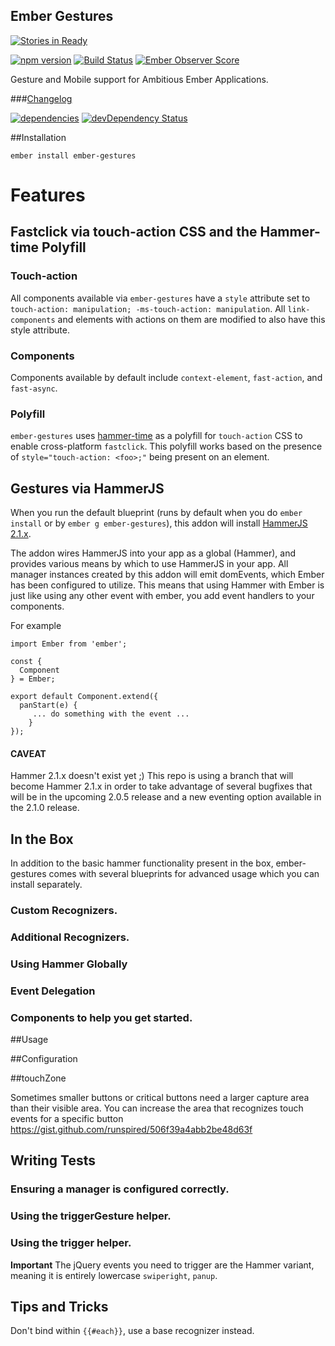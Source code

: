 Ember Gestures
----------------

[![Stories in Ready](https://badge.waffle.io/runspired/ember-gestures.png?label=ready&title=Ready)](https://waffle.io/runspired/ember-gestures)

[![npm version](https://badge.fury.io/js/ember-gestures.svg)](http://badge.fury.io/js/ember-gestures)
[![Build Status](https://travis-ci.org/runspired/ember-gestures.svg?branch=master)](https://travis-ci.org/runspired/ember-gestures)
[![Ember Observer Score](http://emberobserver.com/badges/ember-gestures.svg)](http://emberobserver.com/addons/ember-gestures)

Gesture and Mobile support for Ambitious Ember Applications.

###[Changelog](./CHANGELOG.md)

[![dependencies](https://david-dm.org/runspired/ember-gestures.svg)](https://david-dm.org/runspired/ember-gestures)
[![devDependency Status](https://david-dm.org/runspired/ember-gestures/dev-status.svg)](https://david-dm.org/runspired/ember-gestures#info=devDependencies)


##Installation

`ember install ember-gestures`


# Features

## Fastclick via touch-action CSS and the Hammer-time Polyfill

### Touch-action

All components available via `ember-gestures` have a `style` attribute set to `touch-action: manipulation; -ms-touch-action: manipulation`.
All `link-components` and elements with actions on them are modified to also have this style attribute.

### Components

Components available by default include `context-element`, `fast-action`, and `fast-async`.

### Polyfill

`ember-gestures` uses [hammer-time](https://github.com/hammerjs/hammer-time) as a polyfill for `touch-action` CSS
to enable cross-platform `fastclick`.  This polyfill works based on the presence of `style="touch-action: <foo>;"`
being present on an element.



## Gestures via HammerJS


When you run the default blueprint (runs by default when you do `ember install` or by `ember g ember-gestures`),
this addon will install [HammerJS 2.1.x](https://github.com/hammerjs/hammer.js).

The addon wires HammerJS into your app as a global (Hammer), and provides various means by which to use HammerJS
in your app.  All manager instances created by this addon will emit domEvents, which Ember has been configured to
utilize.  This means that using Hammer with Ember is just like using any other event with ember, you add event
handlers to your components.

For example
```
import Ember from 'ember';

const {
  Component
} = Ember;

export default Component.extend({
  panStart(e) {
     ... do something with the event ...
    }
});
```

#### CAVEAT
Hammer 2.1.x doesn't exist yet ;)  This repo is using a branch that will become Hammer 2.1.x in order to take
advantage of several bugfixes that will be in the upcoming 2.0.5 release and a new eventing option available in
the 2.1.0 release.


## In the Box

In addition to the basic hammer functionality present in the box, ember-gestures comes with several blueprints for advanced usage which you can install separately.

### Custom Recognizers.

### Additional Recognizers.

### Using Hammer Globally

### Event Delegation

### Components to help you get started.


##Usage

##Configuration


##touchZone

Sometimes smaller buttons or critical buttons need a larger capture area than their visible area.
You can increase the area that recognizes touch events for a specific button
https://gist.github.com/runspired/506f39a4abb2be48d63f


## Writing Tests

### Ensuring a manager is configured correctly.

### Using the triggerGesture helper.

### Using the trigger helper.

**Important** The jQuery events you need to trigger are the Hammer variant, meaning it is entirely lowercase `swiperight`, `panup`.


## Tips and Tricks

Don't bind within `{{#each}}`, use a base recognizer instead.
